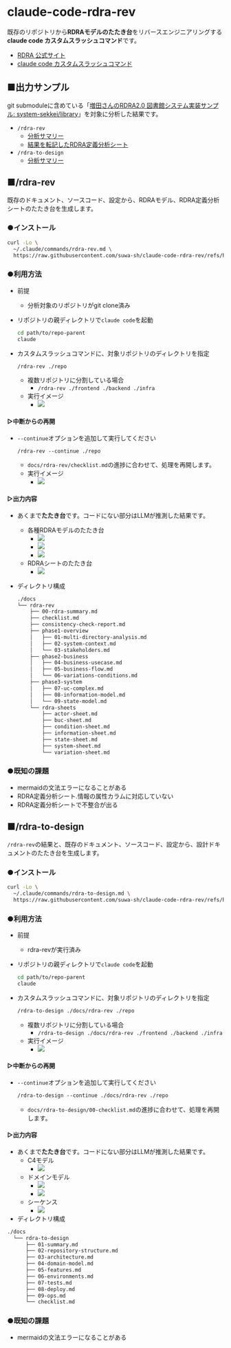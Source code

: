 # claude-code-rdra-rev

既存のリポジトリから**RDRAモデルのたたき台**をリバースエンジニアリングする**claude code カスタムスラッシュコマンド**です。

- [RDRA 公式サイト](https://www.rdra.jp/)
- [claude code カスタムスラッシュコマンド](https://docs.anthropic.com/ja/docs/claude-code/slash-commands#%E3%82%AB%E3%82%B9%E3%82%BF%E3%83%A0%E3%82%B9%E3%83%A9%E3%83%83%E3%82%B7%E3%83%A5%E3%82%B3%E3%83%9E%E3%83%B3%E3%83%89)

## ■出力サンプル

git submoduleに含めている「[増田さんのRDRA2.0 図書館システム実装サンプル: system-sekkei/library](https://github.com/system-sekkei/library)」を対象に分析した結果です。

- `/rdra-rev`
  - [分析サマリー](./docs/rdra-rev/00-rdra-summary.md)
  - [結果を転記したRDRA定義分析シート](https://docs.google.com/spreadsheets/d/1ycV-aucZ7na0z9yNc7cnx0mm_LKeKxgvvwPuTjXtTgQ)
- `/rdra-to-design`
  - [分析サマリー](./docs/rdra-to-design/01-summary.md)

## ■/rdra-rev

既存のドキュメント、ソースコード、設定から、RDRAモデル、RDRA定義分析シートのたたき台を生成します。

### ●インストール

```sh
curl -Lo \
  ~/.claude/commands/rdra-rev.md \
  https://raw.githubusercontent.com/suwa-sh/claude-code-rdra-rev/refs/heads/main/.claude/commands/rdra-rev.md
```

### ●利用方法

- 前提
  - 分析対象のリポジトリがgit clone済み
- リポジトリの親ディレクトリで`claude code`を起動

  ```sh
  cd path/to/repo-parent
  claude
  ```

- カスタムスラッシュコマンドに、対象リポジトリのディレクトリを指定

  ```txt
  /rdra-rev ./repo
  ```

  - 複数リポジトリに分割している場合
    - `/rdra-rev ./frontend ./backend ./infra`
  - 実行イメージ
    - ![](https://share.cleanshot.com/39WKWHw3+)

#### ▷中断からの再開

- `--continue`オプションを追加して実行してください

  ```txt
  /rdra-rev --continue ./repo
  ```

  - `docs/rdra-rev/checklist.md`の進捗に合わせて、処理を再開します。
  - 実行イメージ
    - ![](https://share.cleanshot.com/lJXk59QK+)

#### ▷出力内容

- あくまで**たたき台**です。コードにない部分はLLMが推測した結果です。
  - 各種RDRAモデルのたたき台
    - ![](https://share.cleanshot.com/B6R1sGPv+)
    - ![](https://share.cleanshot.com/dpLMHLgt+)
    - ![](https://share.cleanshot.com/yw2SYh17+)
  - RDRAシートのたたき台
    - ![](https://share.cleanshot.com/xyfd4Vxr+)
- ディレクトリ構成

  ```txt
  ./docs
  └── rdra-rev
      ├── 00-rdra-summary.md
      ├── checklist.md
      ├── consistency-check-report.md
      ├── phase1-overview
      │   ├── 01-multi-directory-analysis.md
      │   ├── 02-system-context.md
      │   └── 03-stakeholders.md
      ├── phase2-business
      │   ├── 04-business-usecase.md
      │   ├── 05-business-flow.md
      │   └── 06-variations-conditions.md
      ├── phase3-system
      │   ├── 07-uc-complex.md
      │   ├── 08-information-model.md
      │   └── 09-state-model.md
      └── rdra-sheets
          ├── actor-sheet.md
          ├── buc-sheet.md
          ├── condition-sheet.md
          ├── information-sheet.md
          ├── state-sheet.md
          ├── system-sheet.md
          └── variation-sheet.md
  ```

### ●既知の課題

- mermaidの文法エラーになることがある
- RDRA定義分析シート.情報の属性カラムに対応していない
- RDRA定義分析シートで不整合が出る

## ■/rdra-to-design

`/rdra-rev`の結果と、既存のドキュメント、ソースコード、設定から、設計ドキュメントのたたき台を生成します。

### ●インストール

```sh
curl -Lo \
  ~/.claude/commands/rdra-to-design.md \
  https://raw.githubusercontent.com/suwa-sh/claude-code-rdra-rev/refs/heads/main/.claude/commands/rdra-to-design.md
```

### ●利用方法


- 前提
  - rdra-revが実行済み
- リポジトリの親ディレクトリで`claude code`を起動

  ```sh
  cd path/to/repo-parent
  claude
  ```

- カスタムスラッシュコマンドに、対象リポジトリのディレクトリを指定

  ```txt
  /rdra-to-design ./docs/rdra-rev ./repo
  ```

  - 複数リポジトリに分割している場合
    - `/rdra-to-design ./docs/rdra-rev ./frontend ./backend ./infra`
  - 実行イメージ
    - ![](https://share.cleanshot.com/HYcd6C4w+)


#### ▷中断からの再開

- `--continue`オプションを追加して実行してください

  ```txt
  /rdra-to-design --continue ./docs/rdra-rev ./repo
  ```

  - `docs/rdra-to-design/00-checklist.md`の進捗に合わせて、処理を再開します。

#### ▷出力内容

- あくまで**たたき台**です。コードにない部分はLLMが推測した結果です。
  - C4モデル
    - ![](https://share.cleanshot.com/PWJxLsQb+)
  - ドメインモデル
    - ![](https://share.cleanshot.com/ZVfVk7WX+)
    - ![](https://share.cleanshot.com/XhDy9YC4+)
  - シーケンス
    - ![](https://share.cleanshot.com/lqC9KWnc+)
- ディレクトリ構成

```txt
./docs
  └── rdra-to-design
      ├── 01-summary.md
      ├── 02-repository-structure.md
      ├── 03-architecture.md
      ├── 04-domain-model.md
      ├── 05-features.md
      ├── 06-environments.md
      ├── 07-tests.md
      ├── 08-deploy.md
      ├── 09-ops.md
      └── checklist.md
```

### ●既知の課題

- mermaidの文法エラーになることがある
